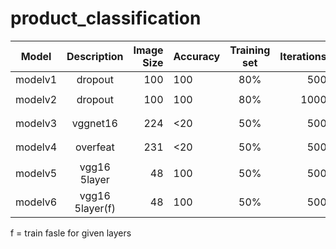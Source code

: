 # product_classification

| Model   | Description      | Image Size | Accuracy | Training set | Iterations | Hyperparameters          |
| --------|:----------------:| ----------:| -------- |:------------:| ----------:| -----------------------: |
| modelv1 | dropout          | 100        | 100      | 80%          | 500        | `lr=.0001`               |
| modelv2 | dropout          | 100        | 100      | 80%          | 1000       | `lr=.0001` `lrdecy=0.09` |
| modelv3 | vggnet16         | 224        | <20      | 50%          | 500        | `lr=.0001` `lrdecy=0.09` |
| modelv4 | overfeat         | 231        | <20      | 50%          | 500        | `lr=.0001` `lrdecy=0.09` |
| modelv5 | vgg16 5layer     |  48        | 100      | 50%          | 500        | `lr=.001`                |
| modelv6 | vgg16 5layer(f)  |  48        | 100      | 50%          | 500        | `lr=.001`                |

f = train fasle for given layers
